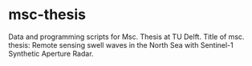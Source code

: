 # msc-thesis
Data and programming scripts for Msc. Thesis at TU Delft. Title of msc. thesis: Remote sensing swell waves in the North Sea with Sentinel-1 Synthetic Aperture Radar.
